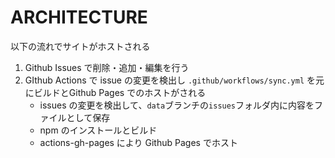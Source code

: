 # ARCHITECTURE

以下の流れでサイトがホストされる
1. Github Issues で削除・追加・編集を行う
2. GIthub Actions で issue の変更を検出し `.github/workflows/sync.yml` を元にビルドとGithub Pages でのホストがされる
    - issues の変更を検出して、`data`ブランチの`issues`フォルダ内に内容をファイルとして保存
    - npm のインストールとビルド
    - actions-gh-pages により Github Pages でホスト
